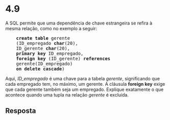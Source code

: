 # 4.9

A SQL permite que uma dependência de chave estrangeira se refira à mesma relação, como no exemplo a seguir:

<pre>
    <b>create table</b> gerente
    (ID_empregado <b>char</b>(20),
    ID_gerente <b>char</b>(20),
    <b>primary key</b> ID_empregado,
    <b>foreign key</b> (ID_gerente) <b>references</b>
    gerente(ID_empregado)
    <b>on delete cascade</b>)
</pre>

Aqui, *ID_empregado* é uma chave para a tabela *gerente*, significando que cada empregado tem, no máximo, um gerente. A cláusula **foreign key** exige que cada gerente também seja um empregado. Explique exatamente o que acontece quando uma tupla na relação *gerente* é excluída.

## Resposta

